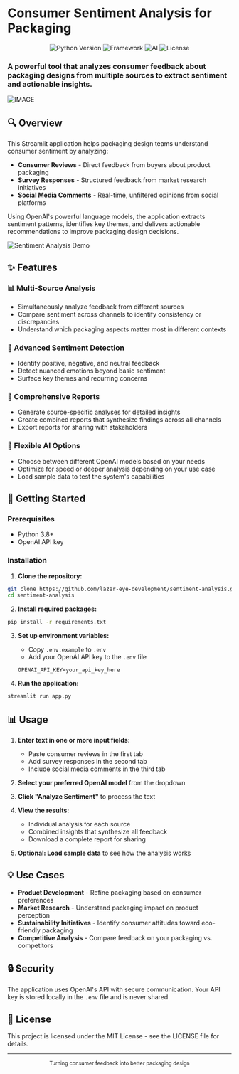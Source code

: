 # Consumer Sentiment Analysis for Packaging

<p align="center">
  <img src="https://img.shields.io/badge/Python-3.8+-blue.svg" alt="Python Version">
  <img src="https://img.shields.io/badge/Framework-Streamlit-FF4B4B.svg" alt="Framework">
  <img src="https://img.shields.io/badge/AI-OpenAI-412991.svg" alt="AI">
  <img src="https://img.shields.io/badge/License-MIT-green.svg" alt="License">
</p>

### A powerful tool that analyzes consumer feedback about packaging designs from multiple sources to extract sentiment and actionable insights.

![IMAGE](https://github.com/user-attachments/assets/e629dd10-7136-43b9-976a-d235fb067080)


## 🔍 Overview

This Streamlit application helps packaging design teams understand consumer sentiment by analyzing:

- **Consumer Reviews** - Direct feedback from buyers about product packaging
- **Survey Responses** - Structured feedback from market research initiatives
- **Social Media Comments** - Real-time, unfiltered opinions from social platforms

Using OpenAI's powerful language models, the application extracts sentiment patterns, identifies key themes, and delivers actionable recommendations to improve packaging design decisions.

![Sentiment Analysis Demo](https://via.placeholder.com/800x400?text=Sentiment+Analysis+Demo)

## ✨ Features

### 📊 Multi-Source Analysis
- Simultaneously analyze feedback from different sources
- Compare sentiment across channels to identify consistency or discrepancies
- Understand which packaging aspects matter most in different contexts

### 🧠 Advanced Sentiment Detection
- Identify positive, negative, and neutral feedback
- Detect nuanced emotions beyond basic sentiment
- Surface key themes and recurring concerns

### 📝 Comprehensive Reports
- Generate source-specific analyses for detailed insights
- Create combined reports that synthesize findings across all channels
- Export reports for sharing with stakeholders

### 🔄 Flexible AI Options
- Choose between different OpenAI models based on your needs
- Optimize for speed or deeper analysis depending on your use case
- Load sample data to test the system's capabilities

## 🚀 Getting Started

### Prerequisites
- Python 3.8+
- OpenAI API key

### Installation

1. **Clone the repository:**
```bash
git clone https://github.com/lazer-eye-development/sentiment-analysis.git
cd sentiment-analysis
```

2. **Install required packages:**
```bash
pip install -r requirements.txt
```

3. **Set up environment variables:**
   - Copy `.env.example` to `.env`
   - Add your OpenAI API key to the `.env` file
   ```
   OPENAI_API_KEY=your_api_key_here
   ```

4. **Run the application:**
```bash
streamlit run app.py
```

## 📊 Usage

1. **Enter text in one or more input fields:**
   - Paste consumer reviews in the first tab
   - Add survey responses in the second tab
   - Include social media comments in the third tab

2. **Select your preferred OpenAI model** from the dropdown

3. **Click "Analyze Sentiment"** to process the text

4. **View the results:**
   - Individual analysis for each source
   - Combined insights that synthesize all feedback
   - Download a complete report for sharing

5. **Optional: Load sample data** to see how the analysis works

## 💡 Use Cases

- **Product Development** - Refine packaging based on consumer preferences
- **Market Research** - Understand packaging impact on product perception
- **Sustainability Initiatives** - Identify consumer attitudes toward eco-friendly packaging
- **Competitive Analysis** - Compare feedback on your packaging vs. competitors

## 🔒 Security

The application uses OpenAI's API with secure communication. Your API key is stored locally in the `.env` file and is never shared.

## 📄 License

This project is licensed under the MIT License - see the LICENSE file for details.

---

<p align="center">
  <small>Turning consumer feedback into better packaging design</small>
</p>
